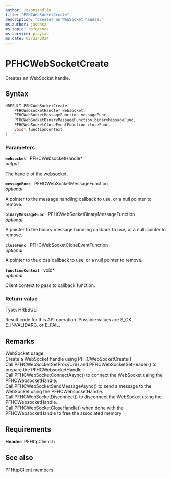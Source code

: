 ```yaml
---
author: jasonsandlin
title: "PFHCWebSocketCreate"
description: "Creates an WebSocket handle."
ms.author: jasonsa
ms.topic: reference
ms.service: playfab
ms.date: 02/22/2024
---
```


# PFHCWebSocketCreate  

Creates an WebSocket handle.  

## Syntax  
  
```cpp
HRESULT PFHCWebSocketCreate(  
    PFHCWebsocketHandle* websocket,  
    PFHCWebSocketMessageFunction messageFunc,  
    PFHCWebSocketBinaryMessageFunction binaryMessageFunc,  
    PFHCWebSocketCloseEventFunction closeFunc,  
    void* functionContext  
)  
```  
  
### Parameters  
  
**`websocket`** &nbsp; PFHCWebsocketHandle*  
*output*  
  
The handle of the websocket.  
  
**`messageFunc`** &nbsp; PFHCWebSocketMessageFunction  
*optional*  
  
A pointer to the message handling callback to use, or a null pointer to remove.  
  
**`binaryMessageFunc`** &nbsp; PFHCWebSocketBinaryMessageFunction  
*optional*  
  
A pointer to the binary message handling callback to use, or a null pointer to remove.  
  
**`closeFunc`** &nbsp; PFHCWebSocketCloseEventFunction  
*optional*  
  
A pointer to the close callback to use, or a null pointer to remove.  
  
**`functionContext`** &nbsp; void*  
*optional*  
  
Client context to pass to callback function.  
  
  
### Return value
Type: HRESULT
  
Result code for this API operation. Possible values are S_OK, E_INVALIDARG, or E_FAIL.
  
## Remarks  
  
WebSocket usage:<br /> Create a WebSocket handle using PFHCWebSocketCreate()<br /> Call PFHCWebSocketSetProxyUri() and PFHCWebSocketSetHeader() to prepare the PFHCWebsocketHandle<br /> Call PFHCWebSocketConnectAsync() to connect the WebSocket using the PFHCWebsocketHandle.<br /> Call PFHCWebSocketSendMessageAsync() to send a message to the WebSocket using the PFHCWebsocketHandle.<br /> Call PFHCWebSocketDisconnect() to disconnect the WebSocket using the PFHCWebsocketHandle.<br /> Call PFHCWebSocketCloseHandle() when done with the PFHCWebsocketHandle to free the associated memory<br />
  
## Requirements  
  
**Header:** PFHttpClient.h
  
## See also  
[PFHttpClient members](../pfhttpclient_members.md)  

  
  
